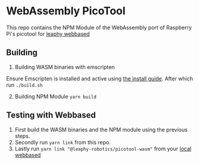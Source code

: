 # WebAssembly PicoTool

This repo contains the NPM Module of the WebAssembly port of Raspberry Pi's picotool for [leaphy webbased](https://leaphyeasybloqs.com)

## Building
1. Building WASM binaries with emscripten

Ensure Emscripten is installed and active using [the install guide](https://emscripten.org/docs/getting_started/downloads.html). After which run
``./build.sh``

2. Building NPM Module
``yarn build``

## Testing with Webbased
1. First build the WASM binaries and the NPM module using the previous steps. 
2. Secondly run ``yarn link`` from this repo.
3. Lastly run ``yarn link "@leaphy-robotics/picotool-wasm"`` from your [local webbased](https://github.com/leaphy-robotics/leaphy-webbased)
